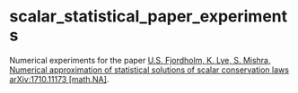 # scalar_statistical_paper_experiments
Numerical experiments for the paper [U.S. Fjordholm, K. Lye, S. Mishra, Numerical approximation of statistical solutions of scalar conservation laws arXiv:1710.11173 [math.NA]](https://arxiv.org/abs/1710.11173).
